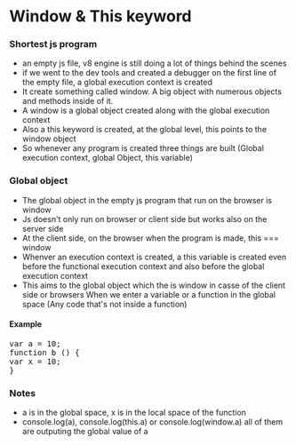# Window & This keyword

### Shortest js program
- an empty js file, v8 engine is still doing a lot of things behind the scenes
- if we went to the dev tools and created a debugger on the first line of the empty file, a global execution context is created
- It create something called window. A big object with numerous objects and methods inside of it.
- A window is a global object created along with the global execution context
- Also a this keyword is created, at the global level, this points to the window object
- So whenever any program is created three things are built (Global execution context, global Object, this variable)

### Global object
- The global object in the empty js program that run on the browser is window
- Js doesn't only run on browser or client side but works also on the server side
- At the client side, on the browser when the program is made, this === window
- Whenver an execution context is created, a this variable is created even before the functional execution context and also before the global execution context
- This aims to the global object which the is window in casse of the client side or browsers When we enter a variable or a function in the global space (Any code that's not inside a function)

#### Example
<pre>
var a = 10;
function b () {
var x = 10;
}
</pre>

### Notes
- a is in the global space, x is in the local space of the function
- console.log(a), console.log(this.a) or console.log(window.a) all of them are outputing the global value of a
